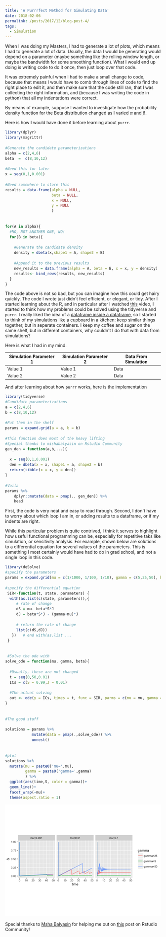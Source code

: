 ```yaml
---
title: 'A Purrrfect Method for Simulating Data'
date: 2018-02-06
permalink: /posts/2017/12/blog-post-4/
tags:
  - Simulation
---
```


When I was doing my Masters, I had to generate a lot of plots, which means I had to generate a lot of data. Usually, the data I would be generating would depend on a parameter (maybe something like the rolling window length, or maybe the bandwidth for some smoothing function). What I would end up doing is writing code to do it once, then just loop over that code.

It was extremely painful when I had to make a small change to code, because that means I would have to comb through lines of code to find the right place to edit it, and then make sure that the code still ran, that I was collecting the right information, and (because I was writing the code in python) that all my indentations were correct.

By means of example, suppose I wanted to investigate how the probability density function for the Beta distribution changed as I varied *α* and *β*.

Here is how I would have done it before learning about `purrr`.

``` r
library(dplyr)
library(magrittr)

#Generate the candidate parameterizations
alpha = c(2,4,6)
beta  =  c(8,10,12)

#Need this for later
x = seq(0,1,0.001)

#Need somewhere to store this
results = data.frame(alpha = NULL,
                     beta = NULL,
                     x = NULL,
                     y = NULL
                     )


for(A in alpha){
  #NO, NOT ANOTHER ONE, NO!
  for(B in beta){

    #Generate the candidate density
    density = dbeta(x,shape1 = A, shape2 = B)

    #Append it to the previous results
    new_results = data.frame(alpha = A, beta = B, x = x, y = density)
    results<- bind_rows(results, new_results)
  }
}
```

The code above is not so bad, but you can imagine how this could get hairy quickly. The code I wrote just didn't feel efficient, or elegant, or tidy. After I started learning about the R, and in particular after I watched [this](https://www.youtube.com/watch?v=cU0-NrUxRw4) video, I started to think how my problems could be solved using the tidyverse and `purrr`. I really liked the idea of a [dataframe inside a dataframe](https://memegenerator.net/img/images/600x600/108785/yo-dawg.jpg), so I started to think of my simulations like a cupboard in a kitchen: keep similar things together, but in seperate containers. I keep my coffee and sugar on the same shelf, but in different containers, why couldn't I do that with data from simulations?

Here is what I had in my mind:

| Simulation Parameter 1 | Simulation Parameter 2 | Data From Simulation |
|------------------------|------------------------|----------------------|
| Value 1                | Value 1                | Data                 |
| Value 2                | Value 2                | Data                 |

And after learning about how `purrr` works, here is the implementation

``` r
library(tidyverse)
#Candidate parameterizations
a = c(2,4,6)
b = c(8,10,12)

#Put them in the shelf
params = expand.grid(a = a, b = b)

#This function does most of the heavy lifting
#Special thanks to mishabalyasin on Rstudio Community
gen_den = function(a,b,...){

  x = seq(0,1,0.001)
  den = dbeta(x = x, shape1 = a, shape2 = b)
  return(tibble(x = x, y = den))
}

#Voila
params %>%
    dplyr::mutate(data = pmap(., gen_den)) %>%
    head
```

<script data-pagedtable-source type="application/json">
{"columns":[{"label":[""],"name":["_rn_"],"type":[""],"align":["left"]},{"label":["a"],"name":[1],"type":["dbl"],"align":["right"]},{"label":["b"],"name":[2],"type":["dbl"],"align":["right"]},{"label":["data"],"name":[3],"type":["list"],"align":["right"]}],"data":[{"1":"2","2":"8","3":"<tibble>","_rn_":"1"},{"1":"4","2":"8","3":"<tibble>","_rn_":"2"},{"1":"6","2":"8","3":"<tibble>","_rn_":"3"},{"1":"2","2":"10","3":"<tibble>","_rn_":"4"},{"1":"4","2":"10","3":"<tibble>","_rn_":"5"},{"1":"6","2":"10","3":"<tibble>","_rn_":"6"}],"options":{"columns":{"min":{},"max":[10]},"rows":{"min":[10],"max":[10]},"pages":{}}}
  </script>

First, the code is very neat and easy to read through. Second, I don't have to worry about which loop I am in, or adding results to a dataframe, or if my indents are right.

While this particular problem is quite contrived, I think it serves to highlight how useful functional programming can be, especially for repetitive taks like simulation, or sensitivity analysis. For example, shown below are solutions to a differential equation for several values of the parameters. This is something I most certainly would have had to do in grad school, and not a single loop in this code.

``` r
library(deSolve)
#specify the parameters
params = expand.grid(mu = c(1/1000, 1/100, 1/10), gamma = c(5,25,50), beta = c(250) )

#specify the differential equation
 SIR<-function(t, state, parameters) {
  with(as.list(c(state, parameters)),{
     # rate of change
     dS = mu- beta*S*J
     dJ = beta*S*J - (gamma+mu)*J

     # return the rate of change
     list(c(dS,dJ))
   })   # end with(as.list ...
 }


 #Solve the ode with
solve_ode = function(mu, gamma, beta){

  #Usually, these are not changed
  t = seq(0,50,0.01)
  ICs = c(S = 0.99,J = 0.01)

  #The actual solving
  out <- ode(y = ICs, times = t, func = SIR, parms = c(mu = mu, gamma = gamma, beta = beta)) %>% as.tibble
}


#The good stuff

solutions = params %>%
            mutate(data = pmap(.,solve_ode)) %>%
            unnest()


#plot
solutions %>%
  mutate(mu = paste0('mu=',mu),
         gamma = paste0('gamma=',gamma)
         ) %>%
  ggplot(aes(time,S, color = gamma))+
  geom_line()+
  facet_wrap(~mu)+
  theme(aspect.ratio = 1)
```

![](/images/blog/SIR_plot.png)

Special thanks to [Msha Balyasin](https://community.rstudio.com/u/mishabalyasin/summary) for helping me out on [this](https://community.rstudio.com/t/adding-nested-observations-to-a-dataframe/4949/4) post on Rstudio Community!
